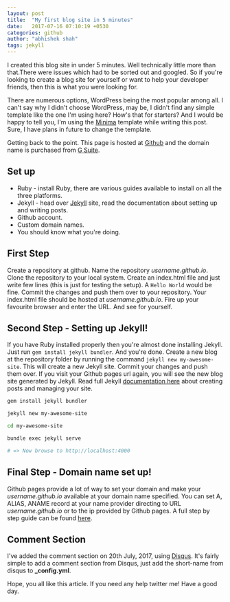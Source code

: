 ```yaml
---
layout: post
title:  "My first blog site in 5 minutes"
date:   2017-07-16 07:10:19 +0530
categories: github
author: "abhishek shah"
tags: jekyll
---
```


I created this blog site in under 5 minutes. Well technically little more than that.There were issues which had to be sorted out and googled. So if you're looking to create a blog site for yourself or want to help your developer friends, then this is what you were looking for.

There are numerous options, WordPress being the most popular among all. I can't say why I didn't choose WordPress, may be, I didn't find any simple template like the one I'm using here? How's that for starters? And I would be happy to tell you, I'm using the [Minima](https://github.com/jekyll/minima) template while writing this post. Sure, I have plans in future to change the template.

Getting back to the point. This page is hosted at [Github](https://pages.github.com/) and the domain name is purchased from [G Suite](https://gsuite.google.com).

## Set up

 * Ruby - install Ruby, there are various guides available to install on all the three platforms.
 * Jekyll - head over [Jekyll](https://jekyllrb.com/) site, read the documentation about setting up and writing posts.
 * Github account.
 * Custom domain names.
 * You should know what you're doing.

## First Step

Create a repository at github. Name the repository *username.github.io*. Clone the repository to your local system.
Create an index.html file and just write few lines (this is just for testing the setup). A `Hello World` would be fine. Commit the changes and push them over to your repository.
Your index.html file should be hosted at *username.github.io*. Fire up your favourite browser and enter the URL. And see for yourself.

## Second Step - Setting up Jekyll!

If you have Ruby installed properly then you're almost done installing Jekyll.
Just run `gem install jekyll bundler`. And you're done.
Create a new blog at the repository folder by running the command `jekyll new my-awesome-site`. This will create a new Jekyll site. Commit your changes and push them over. If you visit your Github pages url again, you will see the new blog site generated by Jekyll.
Read full Jekyll [documentation here](https://jekyllrb.com/docs/home/) about creating posts and managing your site.

```bash
gem install jekyll bundler

jekyll new my-awesome-site

cd my-awesome-site

bundle exec jekyll serve

# => Now browse to http://localhost:4000

```

## Final Step - Domain name set up!

Github pages provide a lot of way to set your domain and make your *username.github.io* available at your domain name specified. You can set A, ALIAS, ANAME record at your name provider directing to URL *username.github.io* or to the ip provided by Github pages. A full step by step guide can be found [here](https://help.github.com/articles/using-a-custom-domain-with-github-pages/).


## Comment Section

I've added the comment section on 20th July, 2017, using [Disqus](https://disqus.com/). It's fairly simple to add a comment section from Disqus, just add the short-name from disqus to **_config.yml**.

Hope, you all like this article. If you need any help twitter me!
Have a good day.
